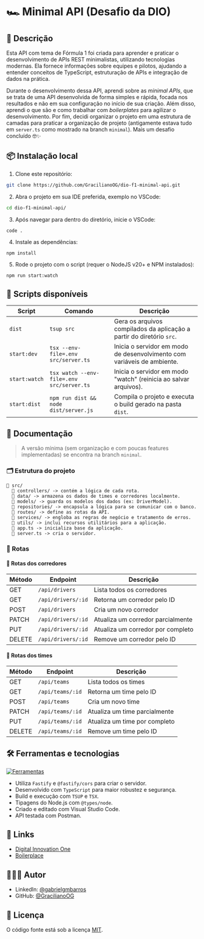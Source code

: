 # 🏎️ Minimal API (Desafio da DIO)

## 📖 Descrição

Esta API com tema de Fórmula 1 foi criada para aprender e praticar o desenvolvimento de APIs REST minimalistas, utilizando tecnologias modernas. Ela fornece informações sobre equipes e pilotos, ajudando a entender conceitos de TypeScript, estruturação de APIs e integração de dados na prática.

Durante o desenvolvimento dessa API, aprendi sobre as _minimal APIs_, que se trata de uma API desenvolvida de forma simples e rápida, focada nos resultados e não em sua configuração no início de sua criação. Além disso, aprendi o que são e como trabalhar com _boilerplates_ para agilizar o desenvolvimento. Por fim, decidi organizar o projeto em uma estrutura de camadas para praticar a organização de projeto (antigamente estava tudo em `server.ts` como mostrado na branch `minimal`). Mais um desafio concluído 🤓✨

## 📦 Instalação local

1. Clone este repositório:

```bash
git clone https://github.com/GracilianoOG/dio-f1-minimal-api.git
```

2. Abra o projeto em sua IDE preferida, exemplo no VSCode:

```bash
cd dio-f1-minimal-api/
```

3. Após navegar para dentro do diretório, inicie o VSCode:

```base
code .
```

4. Instale as dependências:

```
npm install
```

5. Rode o projeto com o script (requer o NodeJS v20+ e NPM instalados):

```
npm run start:watch
```

## 📜 Scripts disponíveis

| Script        | Comando                                   | Descrição                                                               |
| ------------- | ----------------------------------------- | ----------------------------------------------------------------------- |
| `dist`        | `tsup src`                                | Gera os arquivos compilados da aplicação a partir do diretório `src`.   |
| `start:dev`   | `tsx --env-file=.env src/server.ts`       | Inicia o servidor em modo de desenvolvimento com variáveis de ambiente. |
| `start:watch` | `tsx watch --env-file=.env src/server.ts` | Inicia o servidor em modo "watch" (reinicia ao salvar arquivos).        |
| `start:dist`  | `npm run dist && node dist/server.js`     | Compila o projeto e executa o build gerado na pasta `dist`.             |

## 📒 Documentação

> A versão mínima (sem organização e com poucas features implementadas) se encontra na branch `minimal`.

### 🗂️ Estrutura do projeto

```
📁 src/
  📁 controllers/ -> contém a lógica de cada rota.
  📁 data/ -> armazena os dados de times e corredores localmente.
  📁 models/ -> guarda os modelos dos dados (ex: DriverModel).
  📁 repositories/ -> encapsula a lógica para se comunicar com o banco.
  📁 routes/ -> define as rotas da API.
  📁 services/ -> engloba as regras de negócio e tratamento de erros.
  📁 utils/ -> inclui recursos utilitários para a aplicação.
  📄 app.ts -> inicializa base da aplicação.
  📄 server.ts -> cria o servidor.
```

### 🔀 Rotas

#### 📍 Rotas dos corredores

| Método | Endpoint           | Descrição                         |
| ------ | ------------------ | --------------------------------- |
| GET    | `/api/drivers`     | Lista todos os corredores         |
| GET    | `/api/drivers/:id` | Retorna um corredor pelo ID       |
| POST   | `/api/drivers`     | Cria um novo corredor             |
| PATCH  | `/api/drivers/:id` | Atualiza um corredor parcialmente |
| PUT    | `/api/drivers/:id` | Atualiza um corredor por completo |
| DELETE | `/api/drivers/:id` | Remove um corredor pelo ID        |

#### 📍 Rotas dos times

| Método | Endpoint         | Descrição                     |
| ------ | ---------------- | ----------------------------- |
| GET    | `/api/teams`     | Lista todos os times          |
| GET    | `/api/teams/:id` | Retorna um time pelo ID       |
| POST   | `/api/teams`     | Cria um novo time             |
| PATCH  | `/api/teams/:id` | Atualiza um time parcialmente |
| PUT    | `/api/teams/:id` | Atualiza um time por completo |
| DELETE | `/api/teams/:id` | Remove um time pelo ID        |

## 🛠️ Ferramentas e tecnologias

[![Ferramentas](https://skillicons.dev/icons?i=ts,js,nodejs,npm,vscode,postman)](https://skillicons.dev)

- Utiliza `Fastify` e `@fastify/cors` para criar o servidor.
- Desenvolvido com `TypeScript` para maior robustez e segurança.
- Build e execução com `TSUP` e `TSX`.
- Tipagens do Node.js com `@types/node`.
- Criado e editado com Visual Studio Code.
- API testada com Postman.

## 🔗 Links

- [Digital Innovation One](https://www.dio.me/)
- [Boilerplace](https://github.com/felipeAguiarCode/node-blue-boilerplate)

## 🧑🏻‍💻 Autor

- LinkedIn: [@gabrielgmbarros](https://www.linkedin.com/in/gabrielgmbarros)
- GitHub: [@GracilianoOG](https://github.com/GracilianoOG)

## 📝 Licença

O código fonte está sob a licença [MIT](./LICENSE).
